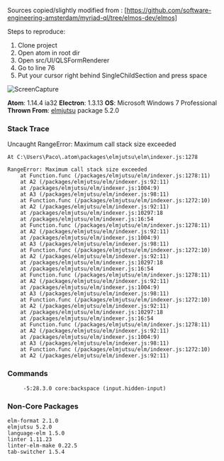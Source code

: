 Sources copied/slightly modified from : [https://github.com/software-engineering-amsterdam/myriad-ql/tree/elmos-dev/elmos]

Steps to reproduce:

1. Clone project
2. Open atom in root dir
3. Open src/UI/QLSFormRenderer
4. Go to line 76
5. Put your cursor right behind SingleChildSection and press space


![ScreenCapture](https://github.com/pacbeckh/UncaughtRangeError/blob/master/UncaughtRangeError.gif)

**Atom**: 1.14.4 ia32
**Electron**: 1.3.13
**OS**: Microsoft Windows 7 Professional 
**Thrown From**: [elmjutsu](https://github.com/halohalospecial/atom-elmjutsu) package 5.2.0


### Stack Trace

Uncaught RangeError: Maximum call stack size exceeded

```
At C:\Users\Paco\.atom\packages\elmjutsu\elm\indexer.js:1278

RangeError: Maximum call stack size exceeded
    at Function.func (/packages/elmjutsu/elm/indexer.js:1278:11)
    at A2 (/packages/elmjutsu/elm/indexer.js:92:11)
    at /packages/elmjutsu/elm/indexer.js:1004:9)
    at A3 (/packages/elmjutsu/elm/indexer.js:98:11)
    at Function.func (/packages/elmjutsu/elm/indexer.js:1272:10)
    at A2 (/packages/elmjutsu/elm/indexer.js:92:11)
    at /packages/elmjutsu/elm/indexer.js:10297:18
    at /packages/elmjutsu/elm/indexer.js:16:54
    at Function.func (/packages/elmjutsu/elm/indexer.js:1278:11)
    at A2 (/packages/elmjutsu/elm/indexer.js:92:11)
    at /packages/elmjutsu/elm/indexer.js:1004:9)
    at A3 (/packages/elmjutsu/elm/indexer.js:98:11)
    at Function.func (/packages/elmjutsu/elm/indexer.js:1272:10)
    at A2 (/packages/elmjutsu/elm/indexer.js:92:11)
    at /packages/elmjutsu/elm/indexer.js:10297:18
    at /packages/elmjutsu/elm/indexer.js:16:54
    at Function.func (/packages/elmjutsu/elm/indexer.js:1278:11)
    at A2 (/packages/elmjutsu/elm/indexer.js:92:11)
    at /packages/elmjutsu/elm/indexer.js:1004:9)
    at A3 (/packages/elmjutsu/elm/indexer.js:98:11)
    at Function.func (/packages/elmjutsu/elm/indexer.js:1272:10)
    at A2 (/packages/elmjutsu/elm/indexer.js:92:11)
    at /packages/elmjutsu/elm/indexer.js:10297:18
    at /packages/elmjutsu/elm/indexer.js:16:54
    at Function.func (/packages/elmjutsu/elm/indexer.js:1278:11)
    at A2 (/packages/elmjutsu/elm/indexer.js:92:11)
    at /packages/elmjutsu/elm/indexer.js:1004:9)
    at A3 (/packages/elmjutsu/elm/indexer.js:98:11)
    at Function.func (/packages/elmjutsu/elm/indexer.js:1272:10)
    at A2 (/packages/elmjutsu/elm/indexer.js:92:11)
```

### Commands

```
     -5:28.3.0 core:backspace (input.hidden-input)
```

### Non-Core Packages

```
elm-format 2.1.0 
elmjutsu 5.2.0 
language-elm 1.5.0 
linter 1.11.23 
linter-elm-make 0.22.5 
tab-switcher 1.5.4 
```

